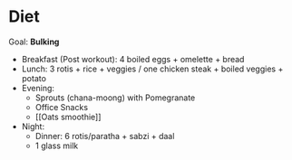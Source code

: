 # Diet

Goal: **Bulking**

- Breakfast (Post workout): 4 boiled eggs + omelette + bread
- Lunch: 3 rotis + rice + veggies / one chicken steak + boiled veggies + potato
- Evening:
  - Sprouts (chana-moong) with Pomegranate
  - Office Snacks
  - [[Oats smoothie]]
- Night:
  - Dinner: 6 rotis/paratha + sabzi + daal
  - 1 glass milk

